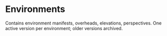 # Environments
Contains environment manifests, overheads, elevations, perspectives.
One active version per environment; older versions archived.